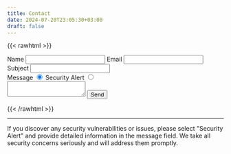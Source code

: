```yaml
---
title: Contact
date: 2024-07-20T23:05:30+03:00
draft: false
---
```


{{< rawhtml >}}

<form id="contact-form" name="contact" method="POST" data-netlify="true" onsubmit="return customizeSubject()">
    <label for="contact-name">Name</label>
    <input type="text" id="contact-name" name="name" maxlength="45" required>
    <label for="contact-email">Email</label>
    <input type="email" id="contact-email" name="_replyto" required>
    <label for="contact-message-subject">Subject</label>
    <input type="text" id="contact-message-subject" name="message-subject" maxlength="60" required>
    <div class="radio-container">
        <label for="contact-radio-message">Message</label>
        <input type="radio" id="contact-radio-message" name="message-type" value="Message" checked>
        <label for="contact-radio--alert">Security Alert</label>
        <input type="radio" id="contact-radio-alert" name="message-type" value="Security Alert">
    </div>
    <textarea id="contact-message" name="message" required></textarea>
    <input type="hidden" id="contact-subject" name="subject">
    <button type="submit" id="contact-submit">Send</button>
</form>

<script>
function customizeSubject() {
    var form = document.getElementById('contact-form');
    var messageSubject = form.querySelector('input[name="message-subject"]').value;
    var messageType = form.querySelector('input[name="message-type"]:checked').value;
    var subject = "Lpub.org " + messageType + ": " + messageSubject;
    var subjectInput = form.querySelector('input[name="subject"]');
    subjectInput.value = subject;
    return true;
}
</script>

{{< /rawhtml >}}

---

If you discover any security vulnerabilities or issues, please select "Security Alert" and 
provide detailed information in the message field. We take all security concerns seriously and 
will address them promptly.

